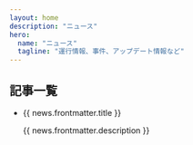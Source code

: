 ```yaml
---
layout: home
description: "ニュース"
hero:
  name: "ニュース"
  tagline: "運行情報、事件、アップデート情報など"
---
```


<script setup lang="ts">
import { data as newsData } from '../.vitepress/news.data'
import { withBase } from 'vitepress'

function safeUrl(url: string) {
  const normalized = url.startsWith('/') ? url : '/' + url
  return withBase(normalized)
}

</script>

<Sokuho />

## 記事一覧

<ul>
  <li v-for="news in newsData" :key="news.url">
    <a :href="safeUrl(news.url)">{{ news.frontmatter.title }}</a>
    <p>{{ news.frontmatter.description }}</p>
  </li>
</ul>